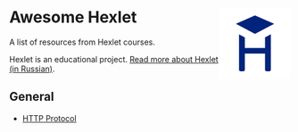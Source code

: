 # Awesome Hexlet<img src="https://raw.githubusercontent.com/Hexlet/hexletguides.github.io/master/images/hexlet_logo128.png" alt="Hexlet logo" align="right"/>
A list of resources from Hexlet courses.

Hexlet is an educational project. [Read more about Hexlet (in Russian)](https://ru.hexlet.io/pages/about?utm_source=github&utm_medium=link&utm_campaign=php-package).

## General

- [HTTP Protocol](content/http_protocol.md)
